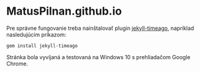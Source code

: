 # MatusPilnan.github.io
Pre správne fungovanie treba nainštalovať plugin [jekyll-timeago](https://github.com/markets/jekyll-timeago), napríklad nasledujúcim príkazom:
```
gem install jekyll-timeago
```
Stránka bola vyvíjaná a testovaná na Windows 10 s prehliadačom Google Chrome.